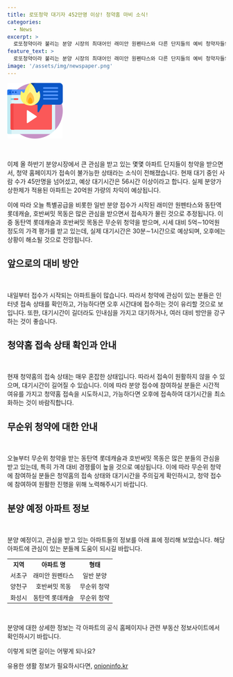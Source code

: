 ```yaml
---
title: 로또청약 대기자 452만명 이상! 청약홈 마비 소식!
categories:
  - News
excerpt: >
  로또청약이라 불리는 분양 시장의 최대어인 래미안 원펜타스와 다른 단지들의 예비 청약자들의 관심이 집중되는 가운데, 청약 홈페이지가 대기자 45만명 이상, 예상 대기시간 56시간 이상으로 마비되었다. 이로 인해 20억원 가량의 시세 차익이 예상되는 단지들의 분양 접수가 밀렸으며, 오후 시간대에는 정상적으로 해결될 것으로 전망된다.
feature_text: >
  로또청약이라 불리는 분양 시장의 최대어인 래미안 원펜타스와 다른 단지들의 예비 청약자들의 관심이 집중되는 가운데, 청약 홈페이지가 대기자 45만명 이상, 예상 대기시간 56시간 이상으로 마비되었다. 이로 인해 20억원 가량의 시세 차익이 예상되는 단지들의 분양 접수가 밀렸으며, 오후 시간대에는 정상적으로 해결될 것으로 전망된다.
image: '/assets/img/newspaper.png'
---
```


<p><img src="/assets/img/news.png" alt="rentncar 속보" /></p>

<p data-ke-size="size16">&nbsp;</p>

<p>이제 올 하반기 분양시장에서 큰 관심을 받고 있는 몇몇 아파트 단지들이 청약을 받으면서, 청약 홈페이지가 접속이 불가능한 상태라는 소식이 전해졌습니다. 현재 대기 중인 사람 수가 45만명을 넘어섰고, 예상 대기시간은 56시간 이상이라고 합니다. 실제 분양가 상한제가 적용된 아파트는 20억원 가량의 차익이 예상됩니다.</p>

<p>이에 따라 오늘 특별공급을 비롯한 일반 분양 접수가 시작된 래미안 원펜타스와 동탄역 롯데캐슬, 호반써밋 목동은 많은 관심을 받으면서 접속자가 몰린 것으로 추정됩니다. 이 중 동탄역 롯데캐슬과 호반써밋 목동은 무순위 청약을 받으며, 시세 대비 5억∼10억원 정도의 가격 평가를 받고 있는데, 실제 대기시간은 30분∼1시간으로 예상되며, 오후에는 상황이 해소될 것으로 전망됩니다.</p></p>

<h2 data-ke-size="size26">앞으로의 대비 방안</h2>

<p data-ke-size="size16">&nbsp;</p>

<p>내일부터 접수가 시작되는 아파트들이 많습니다. 따라서 청약에 관심이 있는 분들은 인터넷 접속 상태를 확인하고, 가능하다면 오후 시간대에 접수하는 것이 유리할 것으로 보입니다. 또한, 대기시간이 길더라도 인내심을 가지고 대기하거나, 여러 대비 방안을 강구하는 것이 좋습니다.</p>

<h2 data-ke-size="size26">청약홈 접속 상태 확인과 안내</h2>

<p data-ke-size="size16">&nbsp;</p>

<p>현재 청약홈의 접속 상태는 매우 혼잡한 상태입니다. 따라서 접속이 원활하지 않을 수 있으며, 대기시간이 길어질 수 있습니다. 이에 따라 분양 접수에 참여하실 분들은 시간적 여유를 가지고 청약홈 접속을 시도하시고, 가능하다면 오후에 접속하여 대기시간을 최소화하는 것이 바람직합니다.</p>

<h2 data-ke-size="size26">무순위 청약에 대한 안내</h2>

<p data-ke-size="size16">&nbsp;</p>

<p>오늘부터 무순위 청약을 받는 동탄역 롯데캐슬과 호반써밋 목동은 많은 분들의 관심을 받고 있는데, 특히 가격 대비 경쟁률이 높을 것으로 예상됩니다. 이에 따라 무순위 청약에 참여하실 분들은 청약홈의 접속 상태와 대기시간을 주의깊게 확인하시고, 청약 접수에 참여하여 원활한 진행을 위해 노력해주시기 바랍니다.</p></p>

<h2 data-ke-size="size26">분양 예정 아파트 정보</h2>

<p data-ke-size="size16">&nbsp;</p>

<p>분양 예정이고, 관심을 받고 있는 아파트들의 정보를 아래 표에 정리해 보았습니다. 해당 아파트에 관심이 있는 분들께 도움이 되시길 바랍니다.</p>

<table>
<tbody>
<tr>
<td style="text-align: center; height: 17px;"><b>지역</b></td>
<td style="text-align: center; height: 17px;"><b>아파트 명</b></td>
<td style="text-align: center; height: 17px;"><b>형태</b></td>
</tr>
<tr>
<td style="text-align: center; height: 17px;">서초구</td>
<td style="text-align: center; height: 17px;">래미안 원펜타스</td>
<td style="text-align: center; height: 17px;">일반 분양</td>
</tr>
<tr>
<td style="text-align: center; height: 17px;">양천구</td>
<td style="text-align: center; height: 17px;">호반써밋 목동</td>
<td style="text-align: center; height: 17px;">무순위 청약</td>
</tr>
<tr>
<td style="text-align: center; height: 17px;">화성시</td>
<td style="text-align: center; height: 17px;">동탄역 롯데캐슬</td>
<td style="text-align: center; height: 17px;">무순위 청약</td>
</tr>
</tbody>
</table>

<p data-ke-size="size16">&nbsp;</p>

<p>분양에 대한 상세한 정보는 각 아파트의 공식 홈페이지나 관련 부동산 정보사이트에서 확인하시기 바랍니다.</p>

<p>이렇게 되면 길이는 어떻게 되나요?</p>
유용한 생활 정보가 필요하시다면, <a href="https://onioninfo.kr" rel="dofollow">onioninfo.kr</a>


